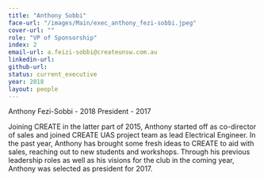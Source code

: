 ```yaml
---
title: "Anthony Sobbi"
face-url: "/images/Main/exec_anthony_fezi-sobbi.jpeg"
cover-url: ""
role: "VP of Sponsorship"
index: 2
email-url: a.feizi-sobbi@createunsw.com.au
linkedin-url:
github-url:
status: current_executive
year: 2018
layout: people
---
```

Anthony Fezi-Sobbi - 2018
President - 2017

Joining CREATE in the latter part of 2015, Anthony started off as co-director of sales and joined CREATE UAS project team as lead Electrical Engineer. In the past year, Anthony has brought some fresh ideas to CREATE to aid with sales, reaching out to new students and workshops. Through his previous leadership roles as well as his visions for the club in the coming year, Anthony was selected as president for 2017.

